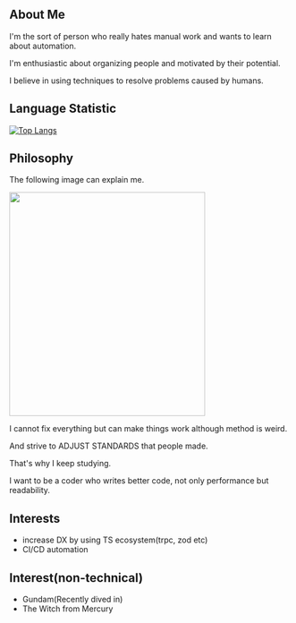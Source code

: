 ## About Me
 
I'm the sort of person who really hates manual work and wants to learn about automation.

I'm enthusiastic about organizing people and motivated by their potential.

I believe in using techniques to resolve problems caused by humans.

## Language Statistic

[![Top Langs](https://github-readme-stats.vercel.app/api/top-langs/?username=darkenpeng&layout=compact&langs_count=10&theme=dark)](https://github.com/anuraghazra/github-readme-stats)

## Philosophy

The following image can explain me.

<img src="https://github.com/darkenpeng/darkenpeng/assets/91370858/10468b22-4dcd-4c88-9099-c5fdb85546a9" width="350" height="400" />

I cannot fix everything but can make things work although method is weird.

And strive to ADJUST STANDARDS that people made.

That's why I keep studying.

I want to be a coder who writes better code, not only performance but readability.


## Interests
- increase DX by using TS ecosystem(trpc, zod etc)
- CI/CD automation

## Interest(non-technical)
- Gundam(Recently dived in)
- The Witch from Mercury
